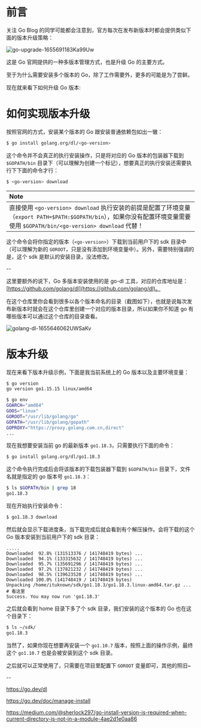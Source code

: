 # 前言

关注 Go Blog 的同学可能都会注意到，官方每次在发布新版本时都会提供类似下面的版本升级策略：

![go-upgrade-1655691183Ka99Uw](http://blog-media.knowledge.ituknown.cn/Golang-Upgrade/go-upgrade-1655691183Ka99Uw.png)

这是 Go 官网提供的一种多版本管理方式，也是升级 Go 的主要方式。

至于为什么需要安装多个版本的 Go，除了工作需要外，更多的可能是为了尝鲜。

现在就来看下如何升级 Go 版本:

# 如何实现版本升级

按照官网的方式，安装某个版本的 Go 跟安装普通依赖包如出一辙：

```bash
$ go install golang.org/dl/<go-version>
```

这个命令并不会真正的执行安装操作，只是将对应的 Go 版本的包装器下载到 `$GOPATH/bin` 目录下（可以理解为创建一个标记），想要真正的执行安装还需要执行下下面的命令才行：

```bash
$ <go-version> download
```

|**Note**|
|:-------|
|直接使用 `<go-version> download` 执行安装的前提是配置了环境变量（`export PATH=$PATH:$GOPATH/bin`），如果你没有配置环境变量需要使用 `$GOPATH/bin/<go-version> download` 代替！|

这个命令会将你指定的版本（`<go-version>`）下载到当前用户下的 sdk 目录中（可以理解为新的 `GOROOT`，只是没有添加到环境变量中）。另外，需要特别强调的是，这个 sdk 是默认的安装目录，没法修改。

--

这里要额外的说下，Go 多版本安装使用的是 go-dl 工具，对应的仓库地址是：[https://github.com/golang/dl](https://github.com/golang/dl)。

在这个仓库里你会看到很多以各个版本命名的目录（截图如下），也就是说每次发布新版本时就会在这个仓库里创建一个对应的版本目录，所以如果你不知道 go 有哪些版本可以通过这个仓库的目录查看。

![golang-dl-1655646062UWSaKv](http://blog-media.knowledge.ituknown.cn/Golang-Upgrade/golang-dl-1655646062UWSaKv.png)

# 版本升级

现在来看下版本升级示例，下面是我当前系统上的 Go 版本以及主要环境变量：

```bash
$ go version
go version go1.15.15 linux/amd64

$ go env
GOARCH="amd64"
GOOS="linux"
GOROOT="/usr/lib/golang/go"
GOPATH="/usr/lib/golang/gopath"
GOPROXY="https://proxy.golang.com.cn,direct"
...
```

现在我想要安装当前 go 的最新版本 `go1.18.3`，只需要执行下面的命令：

```bash
$ go install golang.org/dl/go1.18.3
```

这个命令执行完成后会将该版本的下载包装器下载到 `$GOPATH/bin` 目录下，文件名就是指定的 go 版本号 `go1.18.3`：

```bash
$ ls $GOPATH/bin | grep 18
go1.18.3
```

现在开始执行安装命令：

```bash
$ go1.18.3 download
```

然后就会显示下载进度条，当下载完成后就会看到有个解压操作。会将下载的这个 Go 版本安装到当前用户下的 sdk 目录：

```
.....
Downloaded  92.8% (131513376 / 141748419 bytes) ...
Downloaded  94.1% (133315632 / 141748419 bytes) ...
Downloaded  95.7% (135691296 / 141748419 bytes) ...
Downloaded  97.2% (137821232 / 141748419 bytes) ...
Downloaded  98.5% (139623520 / 141748419 bytes) ...
Downloaded 100.0% (141748419 / 141748419 bytes)
Unpacking /home/ituknown/sdk/go1.18.3/go1.18.3.linux-amd64.tar.gz ...   # 看这里
Success. You may now run 'go1.18.3'
```

之后就会看到 home 目录下多了个 sdk 目录，我们安装的这个版本的 Go 也在这个目录下：

```bash
$ ls ~/sdk/
go1.18.3
```

当然了，如果你现在想要再安装一个 `go1.10.7` 版本，按照上面的操作示例，最终这个 `go1.10.7` 也是会被安装到这个 sdk 目录。

之后就可以正常使用了，只需要在项目里配置下 `GOROOT` 变量即可，其他的照旧~

--

https://go.dev/dl

https://go.dev/doc/manage-install

https://medium.com/@sherlock297/go-install-version-is-required-when-current-directory-is-not-in-a-module-4ae2d1e0aa86